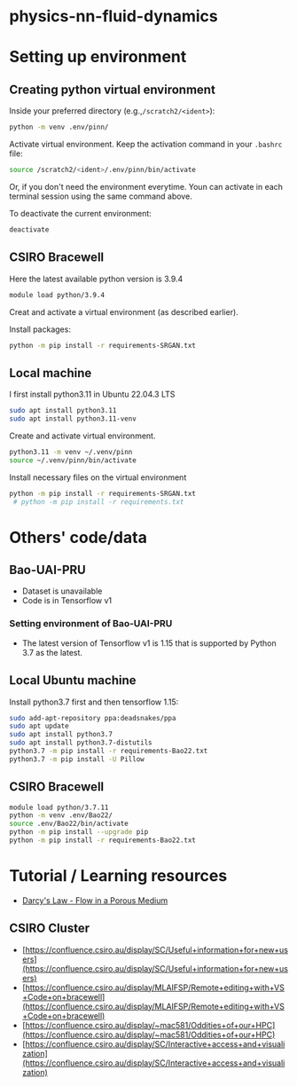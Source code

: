 # physics-nn-fluid-dynamics

# Setting up environment
## Creating python virtual environment
Inside your preferred directory (e.g.,`/scratch2/<ident>`):
```bash
python -m venv .env/pinn/
```
Activate virtual environment. Keep the activation command in your `.bashrc` file:
```bash
source /scratch2/<ident>/.env/pinn/bin/activate
```

Or, if you don't need the environment everytime. Youn can activate in each terminal session using the same command above.

To deactivate the current environment:
```bash
deactivate
```

## CSIRO Bracewell
Here the latest available python version is 3.9.4

```bash
module load python/3.9.4
```
Creat and activate a virtual environment (as described earlier).

Install packages:
```bash
python -m pip install -r requirements-SRGAN.txt
```

## Local machine

I first install python3.11 in Ubuntu 22.04.3 LTS  

```bash
sudo apt install python3.11 
sudo apt install python3.11-venv 
```

Create and activate virtual environment.
```bash
python3.11 -m venv ~/.venv/pinn
source ~/.venv/pinn/bin/activate 
```

Install necessary files on the virtual environment 
```bash
python -m pip install -r requirements-SRGAN.txt
 # python -m pip install -r requirements.txt 
```

# Others' code/data
## Bao-UAI-PRU 
- Dataset is unavailable
- Code is in Tensorflow v1

### Setting environment of Bao-UAI-PRU
- The latest version of Tensorflow v1 is 1.15 that is supported by Python 3.7 as the latest. 

## Local Ubuntu machine
Install python3.7 first and then tensorflow 1.15:

```bash
sudo add-apt-repository ppa:deadsnakes/ppa
sudo apt update
sudo apt install python3.7
sudo apt install python3.7-distutils
python3.7 -m pip install -r requirements-Bao22.txt
python3.7 -m pip install -U Pillow
```
## CSIRO Bracewell
```bash
module load python/3.7.11
python -m venv .env/Bao22/
source .env/Bao22/bin/activate
python -m pip install --upgrade pip
python -m pip install -r requirements-Bao22.txt
```

# Tutorial / Learning resources 
- [Darcy's Law - Flow in a Porous Medium](https://geo.libretexts.org/Courses/University_of_California_Davis/GEL_056%3A_Introduction_to_Geophysics/Geophysics_is_everywhere_in_geology.../02%3A_Diffusion_and_Darcy's_Law/2.05%3A_Darcy's_Law_-_Flow_in_a_Porous_Medium)

## CSIRO Cluster
- [https://confluence.csiro.au/display/SC/Useful+information+for+new+users](https://confluence.csiro.au/display/SC/Useful+information+for+new+users)
- [https://confluence.csiro.au/display/MLAIFSP/Remote+editing+with+VS+Code+on+bracewell](https://confluence.csiro.au/display/MLAIFSP/Remote+editing+with+VS+Code+on+bracewell)
- [https://confluence.csiro.au/display/~mac581/Oddities+of+our+HPC](https://confluence.csiro.au/display/~mac581/Oddities+of+our+HPC)
- [https://confluence.csiro.au/display/SC/Interactive+access+and+visualization](https://confluence.csiro.au/display/SC/Interactive+access+and+visualization)